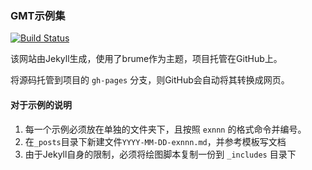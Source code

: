 ### GMT示例集

[![Build Status](https://travis-ci.org/gmt-china/GMT_examples.svg?branch=master)](https://travis-ci.org/gmt-china/GMT_examples)

该网站由Jekyll生成，使用了brume作为主题，项目托管在GitHub上。

将源码托管到项目的 `gh-pages` 分支，则GitHub会自动将其转换成网页。

#### 对于示例的说明

1. 每一个示例必须放在单独的文件夹下，且按照 `exnnn` 的格式命令并编号。
2. 在`_posts`目录下新建文件`YYYY-MM-DD-exnnn.md`，并参考模板写文档
3. 由于Jekyll自身的限制，必须将绘图脚本复制一份到 `_includes` 目录下

